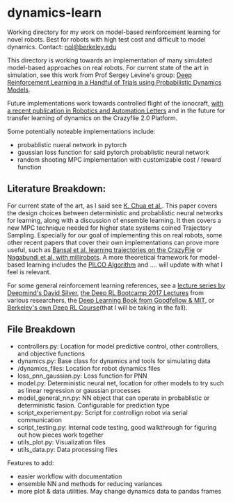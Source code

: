 # dynamics-learn
Working directory for my work on model-based reinforcement learning for novel robots. Best for robots with high test cost and difficult to model dynamics. Contact: [nol@berkeley.edu](mailto:nol@berkeley.edu)

This directory is working towards an implementation of many simulated model-based approaches on real robots. For current state of the art in simulation, see this work from Prof Sergey Levine's group: [Deep Reinforcement Learning in a Handful of Trials using Probabilistic Dynamics Models](https://arxiv.org/abs/1805.12114).

Future implementations work towards controlled flight of the ionocraft,
[with a recent publication in Robotics and Automation Letters](https://ieeexplore.ieee.org/document/8373697/)
and in the future for transfer learning of dynamics on the Crazyflie 2.0 Platform.

Some potentially noteable implementations include:
- probablistic nueral network in pytorch
- gaussian loss function for said pytorch probablistic neural network
- random shooting MPC implementation with customizable cost / reward function

Literature Breakdown:
---------------------

For current state of the art, as I said see [K. Chua et al.](https://arxiv.org/abs/1805.12114). This paper covers the design choices between deterministic and probablistic neural networks for learning, along with a discussion of ensemble learning. It then covers a new MPC technique needed for higher state systems coined Trajectory Sampling. Especially for our goal of implementing this on real robots, some other recent papers that cover their own implementations can prove more useful, such as [Bansal et al. learning trajectories on the CrazyFlie](https://ieeexplore.ieee.org/document/7798978/) or [Nagabundi et al. with millirobots](https://arxiv.org/abs/1708.02596). A more theoretical framework for model-based learning includes the [PILCO Algorithm](http://mlg.eng.cam.ac.uk/pub/pdf/DeiRas11.pdf) and .... will update with what I feel is relevant.

For some general reinforcement learning references, see a [lecture series by Deepmind's David 
Silver](https://www.youtube.com/playlist?list=PLqYmG7hTraZDM-OYHWgPebj2MfCFzFObQ), [the Deep RL Bootcamp 2017 
Lectures](https://sites.google.com/view/deep-rl-bootcamp/lectures) from various 
researchers, the [Deep Learning Book from Goodfellow & 
MIT](https://www.deeplearningbook.org/), or [Berkeley's own Deep RL Course](http://rail.eecs.berkeley.edu/deeprlcourse/)(that I will be taking in the fall).

File Breakdown
--------------
- controllers.py: Location for model predictive control, other controllers, and objective functions
- dynamics.py: Base class for dynamics and tools for simulating data
- /dynamics_files: Location for robot dynamics files
- loss_pnn_gaussian.py: Loss function for PNN
- model.py: Deterministic neural net, location for other models to try such as linear regression or gaussian processes
- model_general_nn.py: NN object that can operate in probablistic or deterministic fasion. Configurable for prediction type
- script_experiement.py: Script for controllign robot via serial communication
- script_testing.py: Internal code testing, good walkthrough for figuring out how pieces work together
- utils_plot.py: Visualization files
- utils_data.py: Data processing files

Features to add:
- easier workflow with documentation
- ensemble NN and methods for reducing variances
- more plot & data utilities. May change dynamics data to pandas frames
